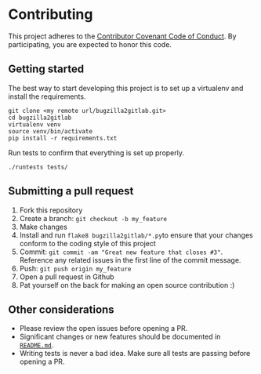 # Contributing

This project adheres to the [Contributor Covenant Code of Conduct](http://contributor-covenant.org/version/1/4/). By participating, you are expected to honor this code.

## Getting started

The best way to start developing this project is to set up a virtualenv and install the requirements.

    git clone <my remote url/bugzilla2gitlab.git>
    cd bugzilla2gitlab 
    virtualenv venv
    source venv/bin/activate
    pip install -r requirements.txt

Run tests to confirm that everything is set up properly.

    ./runtests tests/

## Submitting a pull request

1. Fork this repository
2. Create a branch: `git checkout -b my_feature`
3. Make changes
4. Install and run `flake8 bugzilla2gitlab/*.py`to ensure that your changes conform to the coding style of this project
5. Commit: `git commit -am "Great new feature that closes #3"`. Reference any related issues in the first line of the commit message.
6. Push: `git push origin my_feature`
7. Open a pull request in Github
8. Pat yourself on the back for making an open source contribution :)

## Other considerations

- Please review the open issues before opening a PR.
- Significant changes or new features should be documented in [`README.md`](https://github.com/xmunoz/bugzilla2gitlab/blob/master/README.md).
- Writing tests is never a bad idea. Make sure all tests are passing before opening a PR.
